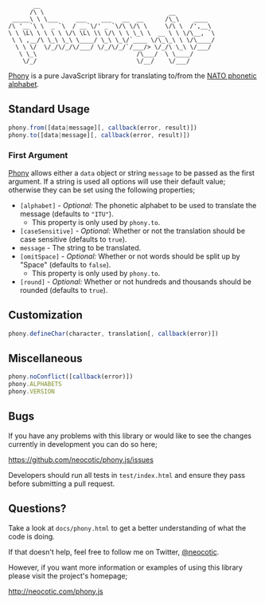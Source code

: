            __                                                 
          /\ \                                   __           
     _____\ \ \___     ___    ___   __  __      /\_\    ____  
    /\ '__`\ \  _ `\  / __`\/' _ `\/\ \/\ \     \/\ \  /',__\ 
    \ \ \L\ \ \ \ \ \/\ \L\ \\ \/\ \ \ \_\ \  __ \ \ \/\__, `\
     \ \ ,__/\ \_\ \_\ \____/ \_\ \_\/`____ \/\_\_\ \ \/\____/
      \ \ \/  \/_/\/_/\/___/ \/_/\/_/`/___/> \/_/\ \_\ \/___/ 
       \ \_\                            /\___/  \ \____/      
        \/_/                            \/__/    \/___/       

[Phony][] is a pure JavaScript library for translating to/from the [NATO
phonetic alphabet][].

## Standard Usage

``` javascript
phony.from([data|message][, callback(error, result)])
phony.to([data|message][, callback(error, result)])
```

### First Argument

[Phony][] allows either a `data` object or string `message` to be passed as the
first argument. If a string is used all options will use their default value;
otherwise they can be set using the following properties;

* `[alphabet]` - *Optional:* The phonetic alphabet to be used to translate the
  message (defaults to `"ITU"`).
  * This property is only used by `phony.to`.
* `[caseSensitive]` - *Optional:* Whether or not the translation should be case
  sensitive (defaults to `true`).
* `message` - The string to be translated.
* `[omitSpace]` - *Optional:* Whether or not words should be split up by
  "Space" (defaults to `false`).
  * This property is only used by `phony.to`.
* `[round]` - *Optional:* Whether or not hundreds and thousands should be
  rounded (defaults to `true`).

## Customization

``` javascript
phony.defineChar(character, translation[, callback(error)])
```

## Miscellaneous

``` javascript
phony.noConflict([callback(error)])
phony.ALPHABETS
phony.VERSION
```

## Bugs

If you have any problems with this library or would like to see the changes
currently in development you can do so here;

https://github.com/neocotic/phony.js/issues

Developers should run all tests in `test/index.html` and ensure they pass
before submitting a pull request.

## Questions?

Take a look at `docs/phony.html` to get a better understanding of what the code
is doing.

If that doesn't help, feel free to follow me on Twitter, [@neocotic][].

However, if you want more information or examples of using this library please
visit the project's homepage;

http://neocotic.com/phony.js

[@neocotic]: https://twitter.com/#!/neocotic
[phony]: http://neocotic.com/phony.js
[nato phonetic alphabet]: http://en.wikipedia.org/wiki/NATO_phonetic_alphabet